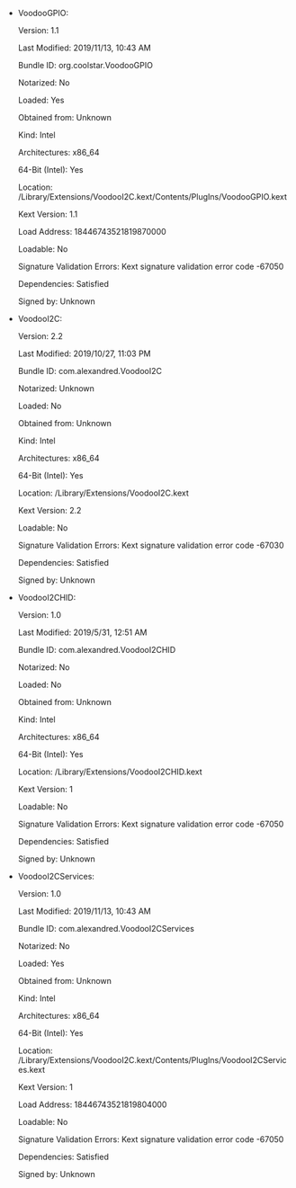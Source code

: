 - VoodooGPIO:

  Version:	1.1
  
  Last Modified:	2019/11/13, 10:43 AM
  
  Bundle ID:	org.coolstar.VoodooGPIO
  
  Notarized:	No
  
  Loaded:	Yes
  
  Obtained from:	Unknown
  
  Kind:	Intel
  
  Architectures:	x86_64
  
  64-Bit (Intel):	Yes
  
  Location:	/Library/Extensions/VoodooI2C.kext/Contents/PlugIns/VoodooGPIO.kext
  
  Kext Version:	1.1
  
  Load Address:	18446743521819870000
  
  Loadable:	No
  
  Signature Validation Errors:	Kext signature validation error code -67050
  
  Dependencies:	Satisfied
  
  Signed by:	Unknown

- VoodooI2C:

  Version:	2.2
  
  Last Modified:	2019/10/27, 11:03 PM
  
  Bundle ID:	com.alexandred.VoodooI2C
  
  Notarized:	Unknown
  
  Loaded:	No
  
  Obtained from:	Unknown
  
  Kind:	Intel
  
  Architectures:	x86_64
  
  64-Bit (Intel):	Yes
  
  Location:	/Library/Extensions/VoodooI2C.kext
  
  Kext Version:	2.2
  
  Loadable:	No
  
  Signature Validation Errors:	Kext signature validation error code -67030
  
  Dependencies:	Satisfied
  
  Signed by:	Unknown
  
- VoodooI2CHID:

  Version:	1.0
  
  Last Modified:	2019/5/31, 12:51 AM
  
  Bundle ID:	com.alexandred.VoodooI2CHID
  
  Notarized:	No
  
  Loaded:	No
  
  Obtained from:	Unknown
  
  Kind:	Intel
  
  Architectures:	x86_64
  
  64-Bit (Intel):	Yes
  
  Location:	/Library/Extensions/VoodooI2CHID.kext
  
  Kext Version:	1
  
  Loadable:	No
  
  Signature Validation Errors:	Kext signature validation error code -67050
  
  Dependencies:	Satisfied
  
  Signed by:	Unknown

- VoodooI2CServices:

  Version:	1.0
  
  Last Modified:	2019/11/13, 10:43 AM
  
  Bundle ID:	com.alexandred.VoodooI2CServices
  
  Notarized:	No
  
  Loaded:	Yes
  
  Obtained from:	Unknown
  
  Kind:	Intel
  
  Architectures:	x86_64
  
  64-Bit (Intel):	Yes
  
  Location:	/Library/Extensions/VoodooI2C.kext/Contents/PlugIns/VoodooI2CServices.kext
  
  Kext Version:	1
  
  Load Address:	18446743521819804000
  
  Loadable:	No
  
  Signature Validation Errors:	Kext signature validation error code -67050
  
  Dependencies:	Satisfied
  
  Signed by:	Unknown

